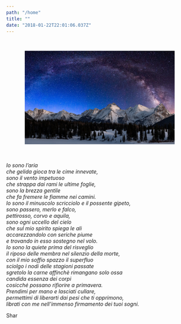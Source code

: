 ```yaml
---
path: "/home"
title: ""
date: "2018-01-22T22:01:06.037Z"
---
```

<br/>

<p align="center">
  <img style='width:80%;' border="0" alt="testo sopra" src="/media/photos/dolomiti-yule.jpg">
</p>

<br/>

*Io sono l’aria  
che gelida gioca tra le cime innevate,  
sono il vento impetuoso  
che strappa dai rami le ultime foglie,  
sono la brezza gentile  
che fa fremere le fiamme nei camini.  
Io sono il minuscolo scricciolo e il possente gipeto,  
sono passero, merlo e falco,  
pettirosso, corvo e aquila,  
sono ogni uccello del cielo  
che sul mio spirito spiega le ali  
accarezzandolo con seriche piume  
e trovando in esso sostegno nel volo.  
Io sono la quiete prima del risveglio  
il riposo delle membra nel silenzio della morte,  
con il mio soffio spazzo il superfluo  
sciolgo i nodi delle stagioni passate  
sgretolo la carne affinchè rimangano solo ossa  
candida essenza dei corpi  
cosicché possano rifiorire a primavera.  
Prendimi per mano e lasciati cullare,  
permettimi di liberarti dai pesi che ti opprimono,  
librati con me nell’immenso firmamento dei tuoi sogni.*

Shar  
